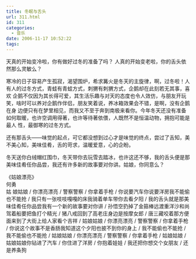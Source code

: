 ```yaml
---
title: 冬眠与舌头
url: 311.html
id: 311
categories:
  - 音乐
date: 2006-11-17 10:52:22
tags:
---
```


天真的开始变冷啦，你有做好过冬的准备了吗？ 人真的开始变老啦，你的舌头依然那么灵敏么？  
  
寒冷的日子容易产生孤寂，渴望围炉，希求篝火是冬天的主旋律，啊，过冬啦！人有人的过冬方式，青蛙有青蛙方式，刺猬有刺猬方式，企鹅却在此刻若无其事，喜欢 企鹅不仅因为其长得可爱，其生活乐趣与对天的态度也令人效仿，与朋友开玩笑，啥时可以养对企鹅作伴侣，朋友笑着说，养冰箱效果会不错，是啊，没有企鹅在身 边便只有在梦里相见，而我又不至于奔到南极来看你。今年冬天还没有准备如何取暖，也许空调用得著，也许等待著依偎，人既然不是恒温动物，拥抱可能是最人 性，最御寒的过冬方式。  
  
还有那舌头——味觉的起点，可它都没想到过心才是味觉的终点，尝过了舌知，美不美心知，美味佳肴，舌的苛求，温暖爱意，心的企盼。  
  
冬天送你白绒帽红围巾，冬天带你去玩雪去踏冰，也许这还不够，我的舌头便是那美味佳肴任你品尝，我还有许多新的故事要对你讲。姑娘，你同意么？  
  
  
《姑娘漂亮》  
何勇  
姑 娘姑娘 / 你漂亮漂亮 / 警察警察 / 你拿着手枪 / 你说要汽车你说要洋房我不能偷也不能抢 / 我只有一张吱吱嘎嘎的床我骑着单车带你去看夕阳 / 我的舌头就是那美味佳肴任你品尝我有一个新的故事要对你讲 / 孙悟空扔掉了金箍棒远渡重洋沙和尚驾着船要把鱼打个精光 / 猪八戒回到了高老庄身边是按摩女郎 / 唐三藏咬着那方便面来到了大街上给人家看个吉祥 / 姑娘姑娘 / 你漂亮漂亮 / 警察警察 / 你拿着手枪 / 你说这个故事不是香肠我知道这个夕阳也披不到你的身上 / 我不能偷也不能抢 / 我不能偷也不能抢 / 姑娘姑娘 / 你漂亮漂亮 / 警察警察 / 你拿着手枪 / 姑娘姑娘 / 姑娘姑娘你钻进了汽车 / 你住进了洋房 / 你抱着娃娃 / 我还把你想交个女朋友 / 还是养条狗